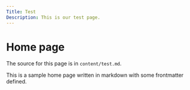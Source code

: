 ```yaml
---
Title: Test
Description: This is our test page.
---
```


Home page
==========================

The source for this page is in `content/test.md`.

This is a sample home page written in markdown with some frontmatter defined.
